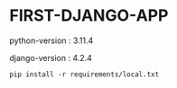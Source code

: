 # FIRST-DJANGO-APP

python-version : 3.11.4

django-version : 4.2.4

```
pip install -r requirements/local.txt
```
